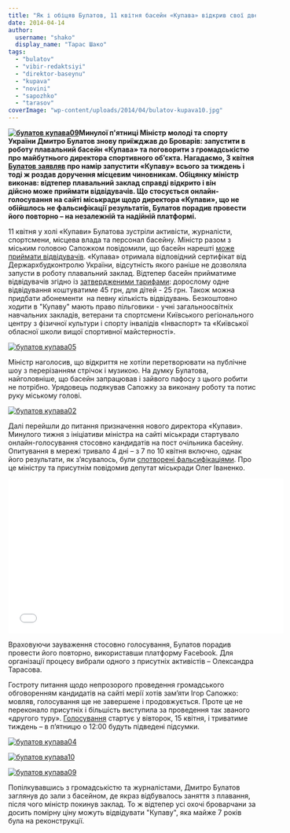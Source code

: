 ```yaml
---
title: "Як і обіцяв Булатов, 11 квітня басейн «Купава» відкрив свої двері для відвідувачів"
date: 2014-04-14
author: 
  username: "shako"
  display_name: "Тарас Шако"
tags: 
  - "bulatov"
  - "vibir-redaktsiyi"
  - "direktor-baseynu"
  - "kupava"
  - "novini"
  - "sapozhko"
  - "tarasov"
coverImage: "wp-content/uploads/2014/04/bulatov-kupava10.jpg"
---
```


**[![булатов купава09](https://mpz.brovary.org/wp-content/uploads/2014/04/bulatov-kupava09.jpg)](https://mpz.brovary.org/wp-content/uploads/2014/04/bulatov-kupava09.jpg)Минулої п'ятниці Міністр молоді та спорту України Дмитро Булатов знову приїжджав до Броварів: запустити в роботу плавальний басейн «Купава» та поговорити з громадськістю про майбутнього директора спортивного об’єкта. Нагадаємо, 3 квітня [Булатов заявляв](https://mpz.brovary.org/ministr-molodi-i-sportu-bulatov-kupava-mozhe-zapratsyuvati-cherez-tizhden/) про намір запустити «Купаву» всього за тиждень і тоді ж роздав доручення місцевим чиновникам. Обіцянку міністр виконав: відтепер плавальний заклад справді відкрито і він дійсно може приймати відвідувачів. Що стосується онлайн-голосування на сайті міськради щодо директора «Купави», що не обійшлось не фальсифікації результатів, Булатов порадив провести його повторно – на незалежній та надійній платформі.**

11 квітня у холі «Купави» Булатова зустріли активісти, журналісти, спортсмени, місцева влада та персонал басейну. Міністр разом з міським головою Сапожком повідомили, що басейн нарешті [може приймати відвідувачів](https://www.brovary.kiev.ua/rozporyadzhennya-m%D1%96skogo-golovi-346). «Купава» отримала відповідний сертифікат від Держархбудконтролю України, відсутність якого раніше не дозволяла запусти в роботу плавальний заклад. Відтепер басейн прийматиме відвідувачів згідно із [затвердженими тарифами](https://www.brovary.kiev.ua/r%D1%96shennya-vikonavchogo-kom%D1%96tetu-1056): дорослому одне відвідування коштуватиме 45 грн, для дітей - 25 грн. Також можна придбати абонементи  на певну кількість відвідувань. Безкоштовно ходити в "Купаву" мають право пільговики - учні загальноосвітніх навчальних закладів, ветерани та спортсмени Київського регіонального центру з фізичної культури і спорту інвалідів «Інваспорт» та «Київської обласної школи вищої спортивної майстерності».

[![булатов купава05](https://mpz.brovary.org/wp-content/uploads/2014/04/bulatov-kupava05.jpg)](https://mpz.brovary.org/wp-content/uploads/2014/04/bulatov-kupava05.jpg)

Міністр наголосив, що відкриття не хотіли перетворювати на публічне шоу з перерізанням стрічок і музикою. На думку Булатова, найголовніше, що басейн запрацював і зайвого пафосу з цього робити не потрібно. Урядовець подякував Сапожку за виконану роботу та потис руку міському голові.

[![булатов купава02](https://mpz.brovary.org/wp-content/uploads/2014/04/bulatov-kupava02.jpg)](https://mpz.brovary.org/wp-content/uploads/2014/04/bulatov-kupava02.jpg)

Далі перейшли до питання призначення нового директора «Купави». Минулого тижня з ініціативи міністра на сайті міськради стартувало онлайн-голосування стосовно кандидатів на пост очільника басейну. Опитування в мережі тривало 4 дні – з 7 по 10 квітня включно, однак його результати, як з’ясувалось, були [спотворені фальсифікаціями](https://mpz.brovary.org/publichne-priznachennya-direktora-kupavi-vlada-prodovzhuye-grati-v-naperstki/). Про це міністру та присутнім повідомив депутат міськради Олег Іваненко.

<iframe src="//www.youtube.com/embed/bE9q7xqaU-c" height="315" width="560" allowfullscreen frameborder="0"></iframe>

Враховуючи зауваження стосовно голосування, Булатов порадив провести його повторно, використавши платформу Facebook. Для організації процесу вибрали одного з присутніх активістів – Олександра Тарасова.

Гостроту питання щодо непрозорого проведення громадського обговоренням кандидатів на сайті мерії хотів зам’яти Ігор Сапожко: мовляв, голосування ще не завершене і продовжується. Проте це не переконало присутніх і більшість виступила за проведення так званого «другого туру». [Голосування](https://kupava.cobat.com.ua/programs/kershov?fb_action_ids=659080414129864&fb_action_types=og.likes&fb_source=aggregation&fb_aggregation_id=288381481237582) стартує у вівторок, 15 квітня, і триватиме тиждень – в п’ятницю о 12:00 будуть підведені підсумки.

[![булатов купава04](https://mpz.brovary.org/wp-content/uploads/2014/04/bulatov-kupava04.jpg)](https://mpz.brovary.org/wp-content/uploads/2014/04/bulatov-kupava04.jpg)

[![булатов купава10](https://mpz.brovary.org/wp-content/uploads/2014/04/bulatov-kupava10.jpg)](https://mpz.brovary.org/wp-content/uploads/2014/04/bulatov-kupava10.jpg)

[![булатов купава09](https://mpz.brovary.org/wp-content/uploads/2014/04/bulatov-kupava09.jpg)](https://mpz.brovary.org/wp-content/uploads/2014/04/bulatov-kupava09.jpg)

Попілкувавшись з громадськістю та журналістами, Дмитро Булатов заглянув до зали з басейном, де якраз відбувалось заняття з плавання, після чого міністр покинув заклад. То ж відтепер усі охочі броварчани за досить помірну ціну можуть відвідувати "Купаву", яка майже 7 років була на реконструкції.
